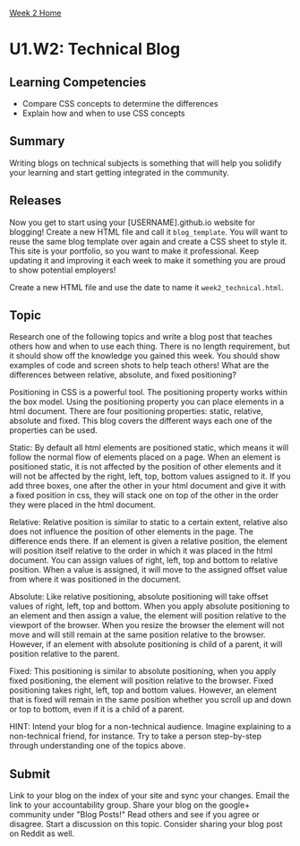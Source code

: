[Week 2 Home](./)

# U1.W2: Technical Blog

## Learning Competencies
- Compare CSS concepts to determine the differences
- Explain how and when to use CSS concepts


## Summary
Writing blogs on technical subjects is something that will help you solidify your learning and start getting integrated in the community. 

## Releases
Now you get to start using your [USERNAME].github.io website for blogging! Create a new HTML file and call it `blog_template`. You will want to reuse the same blog template over again and create a CSS sheet to style it. This site is your portfolio, so you want to make it professional. Keep updating it and improving it each week to make it something you are proud to show potential employers!

Create a new HTML file and use the date to name it `week2_technical.html`. 

## Topic
Research one of the following topics and write a blog post that teaches others how and when to use each thing. There is no length requirement, but it should show off the knowledge you gained this week. You should show examples of code and screen shots to help teach others!
What are the differences between relative, absolute, and fixed positioning? 

Positioning in CSS is a powerful tool.  The positioning property works within the box model. Using the positioning property you can place elements in a html document. There are four positioning properties: static, relative, absolute and fixed.  This blog covers the different ways each one of the properties can be used.

Static:  By default  all html elements are positioned static, which means it will follow the normal flow of elements placed on a page.  When an element is positioned static, it is not affected by the position of other elements and it will not be affected by the right, left, top, bottom values assigned to it.  If you add three boxes, one after the other in your html document and give it with a fixed position in css, they will stack one on top of the other in the order they were placed in the html document.

Relative: Relative position is similar to static to a certain extent, relative also does not influence the position of other elements in the page.  The difference ends there.  If an element is given a relative position, the element will position itself relative to the order in which it was placed in the html document.  You can assign values of right, left, top and bottom to relative position.  When a value is assigned, it will move to the assigned offset value from where it was positioned in the document.

Absolute:  Like relative positioning, absolute positioning will take offset values of right, left, top and bottom.  When you apply absolute positioning to an element and then assign a value, the element will position relative to the viewport of the browser.  When you resize the browser the element will not move and will still remain at the same position relative to the browser.  However, if an element with absolute positioning is child of a parent, it will position relative to the parent.

Fixed:  This positioning is similar to absolute positioning, when you apply fixed positioning, the element will position relative to the browser.  Fixed positioning takes right, left, top and bottom values.  However, an element that is fixed will remain in the same position whether you scroll up and down or top to bottom, even if it is a child of a parent.


HINT: Intend your blog for a non-technical audience. Imagine explaining to a non-technical friend, for instance. Try to take a person step-by-step through understanding one of the topics above.


## Submit
Link to your blog on the index of your site and sync your changes. Email the link to your accountability group.
Share your blog on the google+ community under "Blog Posts!" Read others and see if you agree or disagree. Start a discussion on this topic.  Consider sharing your blog post on Reddit as well.


